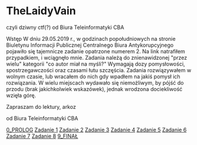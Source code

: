 # TheLaidyVain
czyli dziwny ctf(?) od Biura Teleinformatyki CBA


Wstęp
W dniu 29.05.2019 r., w godzinach popołudniowych na stronie
Biuletynu Informacji Publicznej Centralnego Biura Antykorupcyjnego
pojawiło się tajemnicze zadanie opatrzone numerem 2.
Na link natrafiłem przypadkiem, i wciągnęło mnie.
Zadania należą do znienawidzonej "przez wielu" kategorii "co autor miał na myśli?"
Wymagają dozy pomysłowości, spostrzegawczości oraz czasami łutu szczęścia.
Zadania rozwiązywałem w wolnym czasie, lub wracałem do nich gdy wpadłem na jakiś pomysł
ich rozwiązania. W wielu miejscach wydawało się niemożliwym, by pójść do przodu (brak
jakichkolwiek wskazówek), jednak wrodzona dociekliwość wzięła górę.

Zapraszam do lektury,
arkoz




od Biura Teleinformatyki CBA

[0_PROLOG](TheLaidyVain/0%20Prolog/)
[Zadanie 1](TheLaidyVain/1/)
[Zadanie 2](TheLaidyVain/2/)
[Zadanie 3](TheLaidyVain/3/)
[Zadanie 4](TheLaidyVain/4/)
[Zadanie 5](TheLaidyVain/5/)
[Zadanie 6](TheLaidyVain/6/)
[Zadanie 7](TheLaidyVain/7/)
[Zadanie 8](TheLaidyVain/8/)
[9_FINAŁ](TheLaidyVain/%20Finał/)



